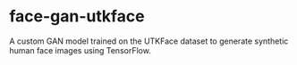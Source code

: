 # face-gan-utkface
A custom GAN model trained on the UTKFace dataset to generate synthetic human face images using TensorFlow.
